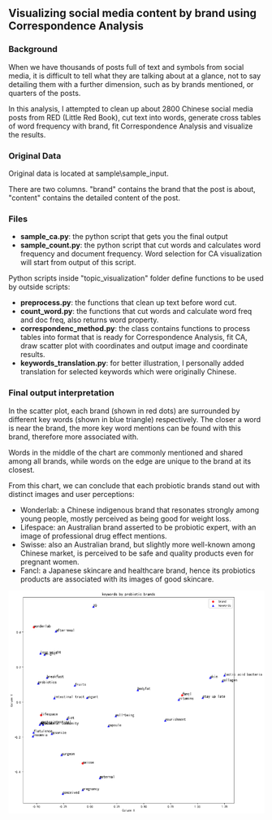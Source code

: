 ## Visualizing social media content by brand using Correspondence Analysis

### Background
When we have thousands of posts full of text and symbols from social media, it is difficult to tell what they are talking about at a glance, not to say detailing them with a further dimension, such as by brands mentioned, or quarters of the posts. 

In this analysis, I attempted to clean up about 2800 Chinese social media posts from RED (Little Red Book), cut text into words, generate cross tables of word frequency with brand, fit Correspondence Analysis and visualize the results. 

### Original Data
Original data is located at sample\sample_input.

There are two columns. "brand" contains the brand that the post is about, "content" contains the detailed content of the post.

### Files
- **sample_ca.py**: the python script that gets you the final output
- **sample_count.py**: the python script that cut words and calculates word frequency and document frequency. Word selection for CA visualization will start from output of this script.

Python scripts inside "topic_visualization" folder define functions to be used by outside scripts:
- **preprocess.py**: the functions that clean up text before word cut.
- **count_word.py**: the functions that cut words and calculate word freq and doc freq, also returns word property.
- **correspondenc_method.py**: the class contains functions to process tables into format that is ready for Correspondence Analysis, fit CA, draw scatter plot with coordinates and output image and coordinate results.
- **keywords_translation.py**: for better illustration, I personally added translation for selected keywords which were originally Chinese.

### Final output interpretation
In the scatter plot, each brand (shown in red dots) are surrounded by different key words (shown in blue triangle) respectively. The closer a word is near the brand, the more key word mentions can be found with this brand, therefore more associated with.

Words in the middle of the chart are commonly mentioned and shared among all brands, while words on the edge are unique to the brand at its closest.

From this chart, we can conclude that each probiotic brands stand out with distinct images and user perceptions:
- Wonderlab: a Chinese indigenous brand that resonates strongly among young people, mostly perceived as being good for weight loss.
- Lifespace: an Australian brand asserted to be probiotic expert, with an image of professional drug effect mentions.
- Swisse: also an Australian brand, but slightly more well-known among Chinese market, is perceived to be safe and quality products even for pregnant women.
- Fancl: a Japanese skincare and healthcare brand, hence its probiotics products are associated with its images of good skincare.

![alt text](image-1.png)
